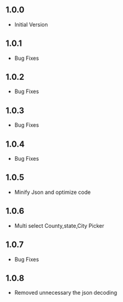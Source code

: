 ## 1.0.0

* Initial Version
## 1.0.1

* Bug Fixes

## 1.0.2

* Bug Fixes

## 1.0.3
* Bug Fixes

## 1.0.4

* Bug Fixes

## 1.0.5

* Minify Json and optimize code
## 1.0.6

* Multi select County,state,City Picker
## 1.0.7

* Bug Fixes
## 1.0.8

* Removed unnecessary the json decoding
